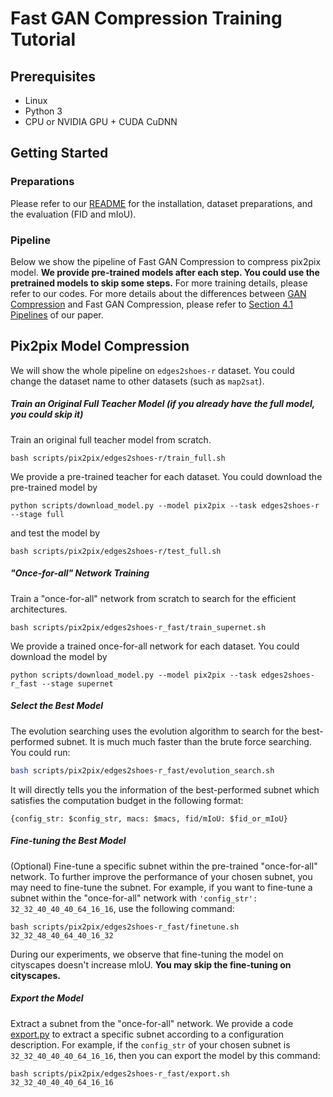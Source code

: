 # Fast GAN Compression Training Tutorial
## Prerequisites

* Linux
* Python 3
* CPU or NVIDIA GPU + CUDA CuDNN

## Getting Started

### Preparations

Please refer to our [README](../../README.md) for the installation, dataset preparations, and the evaluation (FID and mIoU).

### Pipeline

Below we show the pipeline of Fast GAN Compression to compress pix2pix model. **We provide pre-trained models after each step. You could use the pretrained models to skip some steps.** For more training details, please refer to our codes. For more details about the differences between [GAN Compression](gan_compression.md) and Fast GAN Compression, please refer to [Section 4.1 Pipelines](https://arxiv.org/abs/2003.08936) of our paper.

## Pix2pix Model Compression

We will show the whole pipeline on `edges2shoes-r` dataset. You could change the dataset name to other datasets (such as `map2sat`).

##### Train an Original Full Teacher Model (if you already have the full model, you could skip it)

Train an original full teacher model from scratch.
```shell
bash scripts/pix2pix/edges2shoes-r/train_full.sh
```
We provide a pre-trained teacher for each dataset. You could download the pre-trained model by
```shell
python scripts/download_model.py --model pix2pix --task edges2shoes-r --stage full
```

and test the model by

```shell
bash scripts/pix2pix/edges2shoes-r/test_full.sh
```

##### "Once-for-all" Network Training

Train a "once-for-all" network from scratch to search for the efficient architectures.

```shell
bash scripts/pix2pix/edges2shoes-r_fast/train_supernet.sh
```

We provide a trained once-for-all network for each dataset. You could download the model by

```shell
python scripts/download_model.py --model pix2pix --task edges2shoes-r_fast --stage supernet
```

##### Select the Best Model

The evolution searching uses the evolution algorithm to search for the best-performed subnet. It is much much faster than the brute force searching. You could run:

```bash
bash scripts/pix2pix/edges2shoes-r_fast/evolution_search.sh
```

It will directly tells you the information of the best-performed subnet which satisfies the computation budget in the following format:

```
{config_str: $config_str, macs: $macs, fid/mIoU: $fid_or_mIoU}
```

##### Fine-tuning the Best Model

(Optional) Fine-tune a specific subnet within the pre-trained "once-for-all" network. To further improve the performance of your chosen subnet, you may need to fine-tune the subnet. For example, if you want to fine-tune a subnet within the "once-for-all" network with `'config_str': 32_32_40_40_40_64_16_16`, use the following command:

```shell
bash scripts/pix2pix/edges2shoes-r_fast/finetune.sh 32_32_48_40_64_40_16_32
```

During our experiments, we observe that fine-tuning the model on cityscapes doesn't increase mIoU. **You may skip the fine-tuning on cityscapes.**

##### Export the Model

Extract a subnet from the "once-for-all" network. We provide a code [export.py](../../export.py) to extract a specific subnet according to a configuration description. For example, if the `config_str` of your chosen subnet is `32_32_40_40_40_64_16_16`, then you can export the model by this command:

```shell
bash scripts/pix2pix/edges2shoes-r_fast/export.sh 32_32_40_40_40_64_16_16
```
